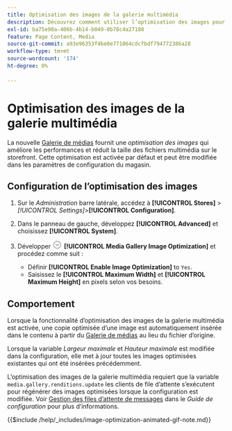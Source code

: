 ```yaml
---
title: Optimisation des images de la galerie multimédia
description: Découvrez comment utiliser l’optimisation des images pour vos [!DNL Commerce] ressources multimédias.
exl-id: ba75e90a-406b-4b14-b049-0b78c4a27188
feature: Page Content, Media
source-git-commit: a93e96353f4be0e771064cdcfbdf794772386a28
workflow-type: tm+mt
source-wordcount: '174'
ht-degree: 0%

---
```


# Optimisation des images de la galerie multimédia

La nouvelle [Galerie de médias](media-gallery.md) fournit une _optimisation des images_ qui améliore les performances et réduit la taille des fichiers multimédia sur le storefront. Cette optimisation est activée par défaut et peut être modifiée dans les paramètres de configuration du magasin.

## Configuration de l’optimisation des images

1. Sur le _Administration_ barre latérale, accédez à **[!UICONTROL Stores]** > _[!UICONTROL Settings]_>**[!UICONTROL Configuration]**.

1. Dans le panneau de gauche, développez **[!UICONTROL Advanced]** et choisissez **[!UICONTROL System]**.

1. Développer ![Sélecteur d’extension](../assets/icon-display-expand.png) **[!UICONTROL Media Gallery Image Optimization]** et procédez comme suit :

   - Définir **[!UICONTROL Enable Image Optimization]** to `Yes`.
   - Saisissez le **[!UICONTROL Maximum Width]** et **[!UICONTROL Maximum Height]** en pixels selon vos besoins.

## Comportement

Lorsque la fonctionnalité d’optimisation des images de la galerie multimédia est activée, une copie optimisée d’une image est automatiquement insérée dans le contenu à partir du [Galerie de médias](media-gallery.md) au lieu du fichier d’origine.

Lorsque la variable _Largeur maximale_ et _Hauteur maximale_ est modifiée dans la configuration, elle met à jour toutes les images optimisées existantes qui ont été insérées précédemment.

L’optimisation des images de la galerie multimédia requiert que la variable `media.gallery.renditions.update` les clients de file d’attente s’exécutent pour régénérer des images optimisées lorsque la configuration est modifiée. Voir [Gestion des files d’attente de messages](https://experienceleague.adobe.com/docs/commerce-operations/configuration-guide/message-queues/manage-message-queues.html) dans le _Guide de configuration_ pour plus d’informations.

{{$include /help/_includes/image-optimization-animated-gif-note.md}}
